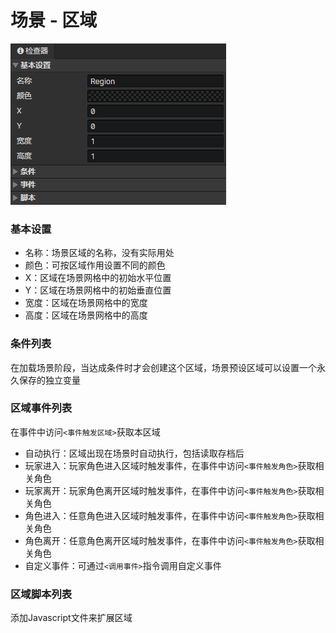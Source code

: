 # 场景 - 区域

![](img/scene-region-1.png)

### 基本设置

- 名称：场景区域的名称，没有实际用处
- 颜色：可按区域作用设置不同的颜色
- X：区域在场景网格中的初始水平位置
- Y：区域在场景网格中的初始垂直位置
- 宽度：区域在场景网格中的宽度
- 高度：区域在场景网格中的高度

### 条件列表

在加载场景阶段，当达成条件时才会创建这个区域，场景预设区域可以设置一个永久保存的独立变量

### 区域事件列表

在事件中访问`<事件触发区域>`获取本区域

- 自动执行：区域出现在场景时自动执行，包括读取存档后
- 玩家进入：玩家角色进入区域时触发事件，在事件中访问`<事件触发角色>`获取相关角色
- 玩家离开：玩家角色离开区域时触发事件，在事件中访问`<事件触发角色>`获取相关角色
- 角色进入：任意角色进入区域时触发事件，在事件中访问`<事件触发角色>`获取相关角色
- 角色离开：任意角色离开区域时触发事件，在事件中访问`<事件触发角色>`获取相关角色
- 自定义事件：可通过`<调用事件>`指令调用自定义事件

### 区域脚本列表

添加Javascript文件来扩展区域